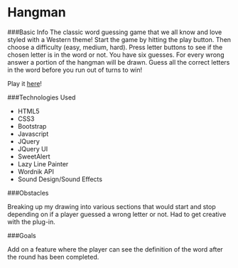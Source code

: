 # Hangman

###Basic Info
The classic word guessing game that we all know and love styled with a Western theme! Start the game by hitting the play button. Then choose a difficulty (easy, medium, hard). Press letter buttons to see if the chosen letter is in the word or not. You have six guesses. For every wrong answer a portion of the hangman will be drawn. Guess all the correct letters in the word before you run out of turns to win!

Play it [here](http://thecodingcarlson.github.io/Hangman)!

###Technologies Used
* HTML5
* CSS3
* Bootstrap
* Javascript
* JQuery
* JQuery UI
* SweetAlert
* Lazy Line Painter
* Wordnik API
* Sound Design/Sound Effects

###Obstacles

Breaking up my drawing into various sections that would start and stop depending on if a player guessed a wrong letter or not. Had to get creative with the plug-in.

###Goals

Add on a feature where the player can see the definition of the word after the round has been completed.




